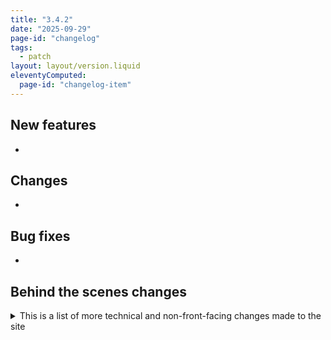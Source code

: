 ```yaml
---
title: "3.4.2"
date: "2025-09-29"
page-id: "changelog"
tags: 
  - patch
layout: layout/version.liquid
eleventyComputed:
  page-id: "changelog-item"
---
```

## New features
- 

## Changes
- 

## Bug fixes
- 

## Behind the scenes changes
<details>
<summary>This is a list of more technical and non-front-facing changes made to the site</summary>

### New features / Changes / Bug fixes
- 
</details>